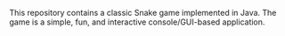 This repository contains a classic Snake game implemented in Java. The game is a simple, fun, and interactive console/GUI-based application.
